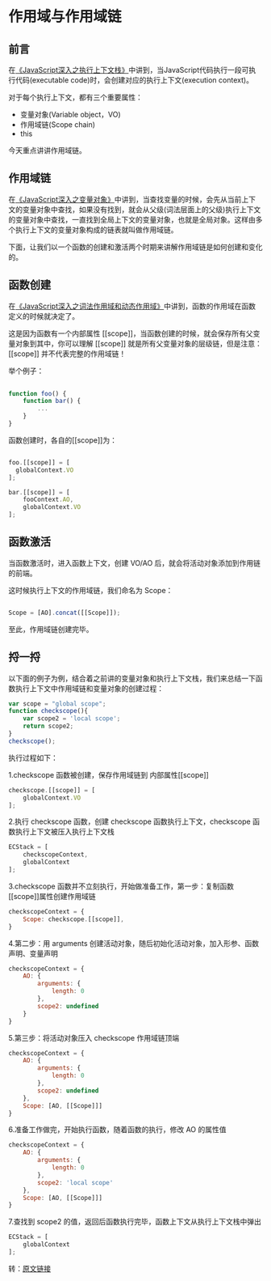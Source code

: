 # 作用域与作用域链

## 前言

在[《JavaScript深入之执行上下文栈》](https://github.com/mqyqingfeng/Blog/issues/4)中讲到，当JavaScript代码执行一段可执行代码(executable code)时，会创建对应的执行上下文(execution context)。

对于每个执行上下文，都有三个重要属性：

* 变量对象(Variable object，VO)
* 作用域链(Scope chain)
* this

今天重点讲讲作用域链。

## 作用域链

在[《JavaScript深入之变量对象》](https://github.com/mqyqingfeng/Blog/issues/5)中讲到，当查找变量的时候，会先从当前上下文的变量对象中查找，如果没有找到，就会从父级(词法层面上的父级)执行上下文的变量对象中查找，一直找到全局上下文的变量对象，也就是全局对象。这样由多个执行上下文的变量对象构成的链表就叫做作用域链。

下面，让我们以一个函数的创建和激活两个时期来讲解作用域链是如何创建和变化的。

## 函数创建

在[《JavaScript深入之词法作用域和动态作用域》](https://github.com/mqyqingfeng/Blog/issues/3)中讲到，函数的作用域在函数定义的时候就决定了。

这是因为函数有一个内部属性 [[scope]]，当函数创建的时候，就会保存所有父变量对象到其中，你可以理解 [[scope]] 就是所有父变量对象的层级链，但是注意：[[scope]] 并不代表完整的作用域链！

举个例子：

```js
 
function foo() {
    function bar() {
        ...
    }
}

```

函数创建时，各自的[[scope]]为：

```js

foo.[[scope]] = [
  globalContext.VO
];

bar.[[scope]] = [
    fooContext.AO,
    globalContext.VO
];

```

## 函数激活

当函数激活时，进入函数上下文，创建 VO/AO 后，就会将活动对象添加到作用链的前端。

这时候执行上下文的作用域链，我们命名为 Scope：

```js

Scope = [AO].concat([[Scope]]);

```

至此，作用域链创建完毕。

## 捋一捋

以下面的例子为例，结合着之前讲的变量对象和执行上下文栈，我们来总结一下函数执行上下文中作用域链和变量对象的创建过程：

```js
var scope = "global scope";
function checkscope(){
    var scope2 = 'local scope';
    return scope2;
}
checkscope();
```

执行过程如下：

1.checkscope 函数被创建，保存作用域链到 内部属性[[scope]]

```js
checkscope.[[scope]] = [
    globalContext.VO
];
```

2.执行 checkscope 函数，创建 checkscope 函数执行上下文，checkscope 函数执行上下文被压入执行上下文栈

```js
ECStack = [
    checkscopeContext,
    globalContext
];
```

3.checkscope 函数并不立刻执行，开始做准备工作，第一步：复制函数[[scope]]属性创建作用域链

```js
checkscopeContext = {
    Scope: checkscope.[[scope]],
}
```

4.第二步：用 arguments 创建活动对象，随后初始化活动对象，加入形参、函数声明、变量声明

```js
checkscopeContext = {
    AO: {
        arguments: {
            length: 0
        },
        scope2: undefined
    }
}
```

5.第三步：将活动对象压入 checkscope 作用域链顶端

```js
checkscopeContext = {
    AO: {
        arguments: {
            length: 0
        },
        scope2: undefined
    },
    Scope: [AO, [[Scope]]]
}
```

6.准备工作做完，开始执行函数，随着函数的执行，修改 AO 的属性值

```js
checkscopeContext = {
    AO: {
        arguments: {
            length: 0
        },
        scope2: 'local scope'
    },
    Scope: [AO, [[Scope]]]
}
```

7.查找到 scope2 的值，返回后函数执行完毕，函数上下文从执行上下文栈中弹出

```js
ECStack = [
    globalContext
];
```

转：[原文链接](https://github.com/mqyqingfeng/Blog/blob/master/articles/%E6%B7%B1%E5%85%A5%E7%B3%BB%E5%88%97%E6%96%87%E7%AB%A0/JavaScript%E6%B7%B1%E5%85%A5%E4%B9%8B%E4%BD%9C%E7%94%A8%E5%9F%9F%E9%93%BE.md "Markdown")